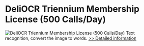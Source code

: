 # DeliOCR Triennium Membership License (500 Calls/Day)
![DeliOCR Triennium Membership License (500 Calls/Day)](https://mycommerce.akamaized.net/api/pimages/P300970147/BIG/300970147.PNG)
Text recognition, convert the image to words.
[>> Detailed information](https://secure.shareit.com/shareit/product.html?productid=300970147&affiliateid=200057808)
